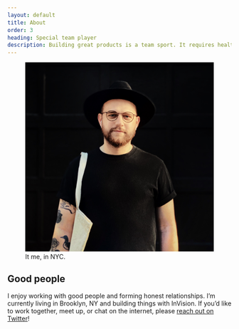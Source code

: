 ```yaml
---
layout: default
title: About
order: 3
heading: Special team player
description: Building great products is a team sport. It requires healthy collaboration, persistent communication, and diversity in people and ideas.
---
```


<figure>
  <picture>
    <source media="(min-width: 48em)" srcset="../images/about/matthew-paul-nyc-lg.jpg" />
  	<source media="(min-width: 32em)" srcset="../images/about/matthew-paul-nyc-md.jpg" />
  	<img src="../images/about/matthew-paul-nyc-sm.jpg" alt="Matthew Paul in Brooklyn, NY." />
  </picture>
  <figcaption>
    It me, in NYC.
  </figcaption>
</figure>

## Good people

I enjoy working with good people and forming honest relationships. I’m currently living in Brooklyn, NY and building things with InVision. If you’d like to work together, meet up, or chat on the internet, please [reach out on Twitter](https://twitter.com/matthewcpaul)!

